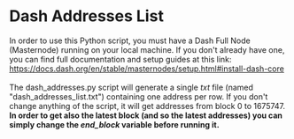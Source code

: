 # Dash Addresses List
In order to use this Python script, you must have a Dash Full Node (Masternode) running on your local machine.
If you don't already have one, you can find full documentation and setup guides at this link: https://docs.dash.org/en/stable/masternodes/setup.html#install-dash-core
<br><br>
The dash_addresses.py script will generate a single *txt* file (named "dash_addresses_list.txt") containing one address per row. If you don't change anything of the script, it will get addresses from block 0 to 1675747. **In order to get also the latest block (and so the latest addresses) you can simply change the *end_block* variable before running it.**